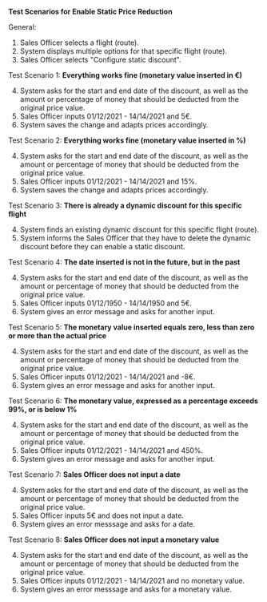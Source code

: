 **Test Scenarios for Enable Static Price Reduction**

General:

1. Sales Officer selects a flight (route).
2. System displays multiple options for that specific flight (route).
3. Sales Officer selects "Configure static discount".


Test Scenario 1: **Everything works fine (monetary value inserted in €)**

4. System asks for the start and end date of the discount, as well as the amount or percentage of money that should be deducted from the original price value.
5. Sales Officer inputs 01/12/2021 - 14/14/2021 and 5€.
6. System saves the change and adapts prices accordingly.


Test Scenario 2: **Everything works fine (monetary value inserted in %)**

4. System asks for the start and end date of the discount, as well as the amount or percentage of money that should be deducted from the original price value.
5. Sales Officer inputs 01/12/2021 - 14/14/2021 and 15%.
6. System saves the change and adapts prices accordingly.


Test Scenario 3: **There is already a dynamic discount for this specific flight**

4. System finds an existing dynamic discount for this specific flight (route).
5. System informs the Sales Officer that they have to delete the dynamic discount before they can enable a static discount.


Test Scenario 4: **The date inserted is not in the future, but in the past**

4. System asks for the start and end date of the discount, as well as the amount or percentage of money that should be deducted from the original price value.
5. Sales Officer inputs 01/12/1950 - 14/14/1950 and 5€.
6. System gives an error message and asks for another input.


Test Scenario 5: **The monetary value inserted equals zero, less than zero or more than the actual price**

4. System asks for the start and end date of the discount, as well as the amount or percentage of money that should be deducted from the original price value.
5. Sales Officer inputs 01/12/2021 - 14/14/2021 and -8€.
6. System gives an error message and asks for another input.


Test Scenario 6: **The monetary value, expressed as a percentage exceeds 99%, or is below 1%**

4. System asks for the start and end date of the discount, as well as the amount or percentage of money that should be deducted from the original price value.
5. Sales Officer inputs 01/12/2021 - 14/14/2021 and 450%.
6. System gives an error message and asks for another input.


Test Scenario 7: **Sales Officer does not input a date**

4. System asks for the start and end date of the discount, as well as the amount or percentage of money that should be deducted from the original price value.
5. Sales Officer inputs 5€ and does not input a date.
6. System gives an error messsage and asks for a date.


Test Scenario 8: **Sales Officer does not input a monetary value**

4. System asks for the start and end date of the discount, as well as the amount or percentage of money that should be deducted from the original price value.
5. Sales Officer inputs 01/12/2021 - 14/14/2021 and no monetary value.
6. System gives an error messsage and asks for a monetary value.
